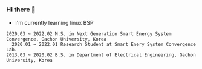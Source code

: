 ### Hi there 👋

- I'm currently learning linux BSP

```
2020.03 ~ 2022.02 M.S. in Next Generation Smart Energy System Convergence, Gachon University, Korea
  2020.01 ~ 2022.01 Research Student at Smart Enery System Convergence Lab.
2013.03 ~ 2020.02 B.S. in Department of Electrical Engineering, Gachon University, Korea
```
<!--
**blackgetter/blackgetter** is a ✨ _special_ ✨ repository because its `README.md` (this file) appears on your GitHub profile.

Here are some ideas to get you started:

- 🔭 I’m currently working on ...
- 🌱 I’m currently learning ...
- 👯 I’m looking to collaborate on ...
- 🤔 I’m looking for help with ...
- 💬 Ask me about ...
- 📫 How to reach me: ...
- 😄 Pronouns: ...
- ⚡ Fun fact: ...
-->
